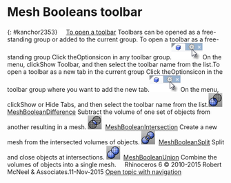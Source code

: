 ---
---


# Mesh Booleans toolbar
{: #kanchor2353}
 [![images/transparent.gif](images/transparent.gif)To open a toolbar](javascript:void(0);) Toolbars can be opened as a free-standing group or added to the current group.
To open a toolbar as a free-standing group
Click theOptionsicon in any toolbar group.![images/toolbar-howtoopen.png](images/toolbar-howtoopen.png)On the menu, clickShow Toolbar, and then select the toolbar name from the list.To open a toolbar as a new tab in the current group
Click theOptionsicon in the toolbar group where you want to add the new tab.![images/toolbar-howtoopen.png](images/toolbar-howtoopen.png)On the menu, clickShow or Hide Tabs, and then select the toolbar name from the list.![images/meshbooleandifference.png](images/meshbooleandifference.png) [MeshBooleanDifference](meshbooleandifference.html) 
Subtract the volume of one set of objects from another resulting in a mesh.
![images/meshbooleanintersection.png](images/meshbooleanintersection.png) [MeshBooleanIntersection](meshbooleanintersection.html) 
Create a new mesh from the intersected volumes of objects.
![images/meshbooleansplit.png](images/meshbooleansplit.png) [MeshBooleanSplit](meshbooleansplit.html) 
Split and close objects at intersections.
![images/meshbooleanunion.png](images/meshbooleanunion.png) [MeshBooleanUnion](meshbooleanunion.html) 
Combine the volumes of objects into a single mesh.
&#160;
&#160;
Rhinoceros 6 © 2010-2015 Robert McNeel &amp; Associates.11-Nov-2015
 [Open topic with navigation](mesh-booleans-toolbar.html) 

